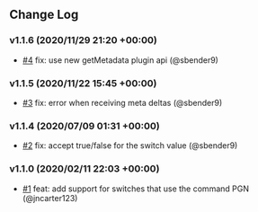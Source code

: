 ## Change Log

### v1.1.6 (2020/11/29 21:20 +00:00)
- [#4](https://github.com/sbender9/signalk-n2k-switching/pull/4) fix: use new getMetadata plugin api (@sbender9)

### v1.1.5 (2020/11/22 15:45 +00:00)
- [#3](https://github.com/sbender9/signalk-n2k-switching/pull/3) fix: error when receiving meta deltas (@sbender9)

### v1.1.4 (2020/07/09 01:31 +00:00)
- [#2](https://github.com/sbender9/signalk-n2k-switching/pull/2) fix: accept true/false for the switch value (@sbender9)

### v1.1.0 (2020/02/11 22:03 +00:00)
- [#1](https://github.com/sbender9/signalk-n2k-switching/pull/1) feat: add support for switches that use the command PGN (@jncarter123)
